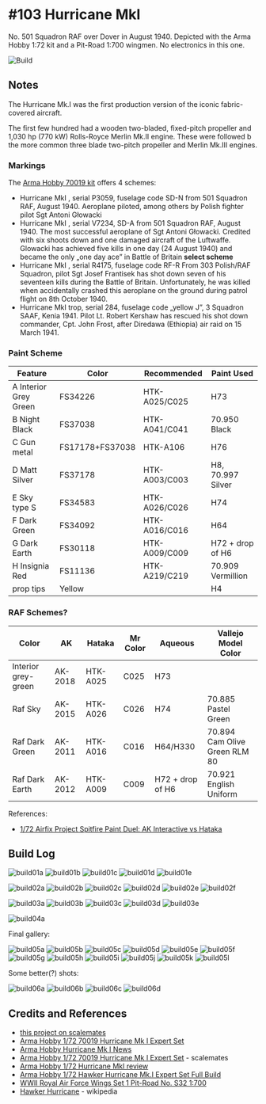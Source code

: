 # #103 Hurricane MkI

No. 501 Squadron RAF over Dover in August 1940. Depicted with the Arma Hobby 1:72 kit and a Pit-Road 1:700 wingmen. No electronics in this one.

![Build](./assets/MkI_build.jpg?raw=true)

## Notes

The Hurricane Mk.I was the first production version of the iconic fabric-covered aircraft.

The first few hundred had a wooden two-bladed, fixed-pitch propeller and 1,030 hp (770 kW) Rolls-Royce Merlin Mk.II engine.
These were followed b the more common three blade two-pitch propeller and Merlin Mk.III engines.

### Markings

The [Arma Hobby 70019 kit](https://www.scalemates.com/kits/arma-hobby-70019-hurricane-mk-i--1153781) offers 4 schemes:

* Hurricane MkI , serial P3059, fuselage code SD-N from 501 Squadron RAF, August 1940. Aeroplane piloted, among others by Polish fighter pilot Sgt Antoni Głowacki
* Hurricane MkI , serial V7234, SD-A from 501 Squadron RAF, August 1940. The most successful aeroplane of Sgt Antoni Głowacki. Credited with six shoots down and one damaged aircraft of the Luftwaffe. Glowacki has achieved five kills in one day (24 August 1940) and became the only „one day ace” in Battle of Britain **select scheme**
* Hurricane MkI , serial R4175, fuselage code RF-R From 303 Polish/RAF Squadron, pilot Sgt Josef Frantisek has shot down seven of his seventeen kills during the Battle of Britain. Unfortunately, he was killed when accidentally crashed this aeroplane on the ground during patrol flight on 8th October 1940.
* Hurricane MkI trop, serial 284, fuselage code „yellow J”, 3 Squadron SAAF, Kenia 1941. Pilot Lt. Robert Kershaw has rescued his shot down commander, Cpt. John Frost, after Diredawa (Ethiopia) air raid on 15 March 1941.

### Paint Scheme

| Feature               | Color                | Recommended   | Paint Used |
|-----------------------|----------------------|---------------|------------|
| A Interior Grey Green | FS34226              | HTK-A025/C025 | H73 |
| B Night Black         | FS37038              | HTK-A041/C041 | 70.950 Black |
| C Gun metal           | FS17178+FS37038      | HTK-A106      | H76 |
| D Matt Silver         | FS37178              | HTK-A003/C003 | H8, 70.997 Silver |
| E Sky type S          | FS34583              | HTK-A026/C026 | H74 |
| F Dark Green          | FS34092              | HTK-A016/C016 | H64 |
| G Dark Earth          | FS30118              | HTK-A009/C009 | H72 + drop of H6 |
| H Insignia Red        | FS11136              | HTK-A219/C219 | 70.909 Vermillion |
| prop tips             | Yellow               |               | H4 |

### RAF Schemes?

| Color               | AK      | Hataka   | Mr Color | Aqueous          | Vallejo Model Color |
|---------------------|---------|----------|----------|------------------|---------------------|
| Interior grey-green | AK-2018 | HTK-A025 | C025     | H73              | |
| Raf Sky             | AK-2015 | HTK-A026 | C026     | H74              | 70.885 Pastel Green|
| Raf Dark Green      | AK-2011 | HTK-A016 | C016     | H64/H330         | 70.894 Cam Olive Green RLM 80 |
| Raf Dark Earth      | AK-2012 | HTK-A009 | C009     | H72 + drop of H6 | 70.921 English Uniform |

References:

* [1/72 Airfix Project Spitfire Paint Duel: AK Interactive vs Hataka](https://www.britmodeller.com/forums/index.php?/topic/235083025-172-airfix-project-spitfire-paint-duel-ak-interactive-vs-hataka/)

## Build Log

![build01a](./assets/build01a.jpg?raw=true)
![build01b](./assets/build01b.jpg?raw=true)
![build01c](./assets/build01c.jpg?raw=true)
![build01d](./assets/build01d.jpg?raw=true)
![build01e](./assets/build01e.jpg?raw=true)

![build02a](./assets/build02a.jpg)
![build02b](./assets/build02b.jpg)
![build02c](./assets/build02c.jpg)
![build02d](./assets/build02d.jpg)
![build02e](./assets/build02e.jpg)
![build02f](./assets/build02f.jpg)

![build03a](./assets/build03a.jpg)
![build03b](./assets/build03b.jpg)
![build03c](./assets/build03c.jpg)
![build03d](./assets/build03d.jpg)
![build03e](./assets/build03e.jpg)

![build04a](./assets/build04a.jpg)

Final gallery:

![build05a](./assets/build05a.jpg)
![build05b](./assets/build05b.jpg)
![build05c](./assets/build05c.jpg)
![build05d](./assets/build05d.jpg)
![build05e](./assets/build05e.jpg)
![build05f](./assets/build05f.jpg)
![build05g](./assets/build05g.jpg)
![build05h](./assets/build05h.jpg)
![build05i](./assets/build05i.jpg)
![build05j](./assets/build05j.jpg)
![build05k](./assets/build05k.jpg)
![build05l](./assets/build05l.jpg)

Some better(?) shots:

![build06a](./assets/build06a-tidied.jpg)
![build06b](./assets/build06b-tidied.jpg)
![build06c](./assets/build06c-tidied.jpg)
![build06d](./assets/build06d-tidied.jpg)

## Credits and References

* [this project on scalemates](https://www.scalemates.com/profiles/mate.php?id=74137&p=projects&project=139009)
* [Arma Hobby 1/72 70019 Hurricane Mk I Expert Set](https://www.armahobby.com/70019-hurricane-mk-i-expert-set.html)
* [Arma Hobby Hurricane Mk I News](https://armahobbynews.pl/blog/tag/nr70019/)
* [Arma Hobby 1/72 70019 Hurricane Mk I Expert Set](https://www.scalemates.com/kits/arma-hobby-70019-hurricane-mk-i--1153781) - scalemates
* [Arma Hobby 1/72 Hurricane MkI review](https://www.youtube.com/watch?v=LEv5z3hWrF8&feature=emb_logo)
* [Arma Hobby 1/72 Hawker Hurricane Mk.I Expert Set Full Build](https://www.youtube.com/watch?v=0xwtuUNF7n4)
* [WWII Royal Air Force Wings Set 1 Pit-Road No. S32 1:700](https://www.scalemates.com/kits/pit-road-s32-wwii-royal-air-force-wings-set-1--1134373)
* [Hawker Hurricane](https://en.wikipedia.org/wiki/Hawker_Hurricane) - wikipedia
